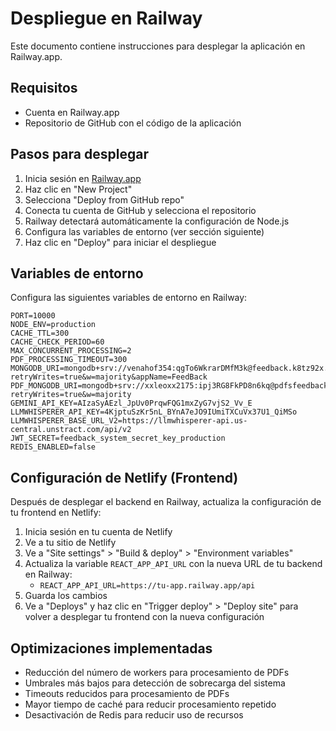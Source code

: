 # Despliegue en Railway

Este documento contiene instrucciones para desplegar la aplicación en Railway.app.

## Requisitos

- Cuenta en Railway.app
- Repositorio de GitHub con el código de la aplicación

## Pasos para desplegar

1. Inicia sesión en [Railway.app](https://railway.app)
2. Haz clic en "New Project"
3. Selecciona "Deploy from GitHub repo"
4. Conecta tu cuenta de GitHub y selecciona el repositorio
5. Railway detectará automáticamente la configuración de Node.js
6. Configura las variables de entorno (ver sección siguiente)
7. Haz clic en "Deploy" para iniciar el despliegue

## Variables de entorno

Configura las siguientes variables de entorno en Railway:

```
PORT=10000
NODE_ENV=production
CACHE_TTL=300
CACHE_CHECK_PERIOD=60
MAX_CONCURRENT_PROCESSING=2
PDF_PROCESSING_TIMEOUT=300
MONGODB_URI=mongodb+srv://venahof354:qgTo6WkrarDMfM3k@feedback.k8tz92x.mongodb.net/?retryWrites=true&w=majority&appName=FeedBack
PDF_MONGODB_URI=mongodb+srv://xxleoxx2175:ipj3RG8FkPD8n6kq@pdfsfeedback.omghpst.mongodb.net/PDFs?retryWrites=true&w=majority
GEMINI_API_KEY=AIzaSyAEzl_JpUv0PrqwFQG1mxZyG7vjS2_Vv_E
LLMWHISPERER_API_KEY=4KjptuSzKr5nL_BYnA7eJO9IUmiTXCuVx37U1_QiMSo
LLMWHISPERER_BASE_URL_V2=https://llmwhisperer-api.us-central.unstract.com/api/v2
JWT_SECRET=feedback_system_secret_key_production
REDIS_ENABLED=false
```

## Configuración de Netlify (Frontend)

Después de desplegar el backend en Railway, actualiza la configuración de tu frontend en Netlify:

1. Inicia sesión en tu cuenta de Netlify
2. Ve a tu sitio de Netlify
3. Ve a "Site settings" > "Build & deploy" > "Environment variables"
4. Actualiza la variable `REACT_APP_API_URL` con la nueva URL de tu backend en Railway:
   - `REACT_APP_API_URL=https://tu-app.railway.app/api`
5. Guarda los cambios
6. Ve a "Deploys" y haz clic en "Trigger deploy" > "Deploy site" para volver a desplegar tu frontend con la nueva configuración

## Optimizaciones implementadas

- Reducción del número de workers para procesamiento de PDFs
- Umbrales más bajos para detección de sobrecarga del sistema
- Timeouts reducidos para procesamiento de PDFs
- Mayor tiempo de caché para reducir procesamiento repetido
- Desactivación de Redis para reducir uso de recursos
